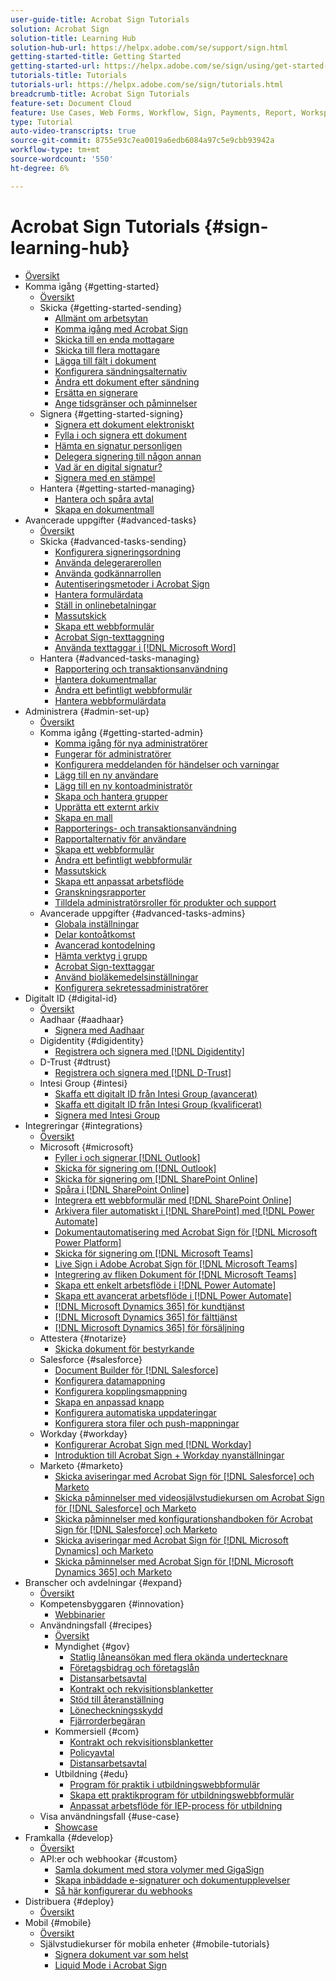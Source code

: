 ```yaml
---
user-guide-title: Acrobat Sign Tutorials
solution: Acrobat Sign
solution-title: Learning Hub
solution-hub-url: https://helpx.adobe.com/se/support/sign.html
getting-started-title: Getting Started
getting-started-url: https://helpx.adobe.com/se/sign/using/get-started-guide.html
tutorials-title: Tutorials
tutorials-url: https://helpx.adobe.com/se/sign/tutorials.html
breadcrumb-title: Acrobat Sign Tutorials
feature-set: Document Cloud
feature: Use Cases, Web Forms, Workflow, Sign, Payments, Report, Workspace, Deadline, Administration, Digital ID, Form, Integrations, Mobile, Skill Builder
type: Tutorial
auto-video-transcripts: true
source-git-commit: 8755e93c7ea0019a6edb6084a97c5e9cbb93942a
workflow-type: tm+mt
source-wordcount: '550'
ht-degree: 6%

---
```



# Acrobat Sign Tutorials {#sign-learning-hub}

+ [Översikt](overview.md)
+ Komma igång {#getting-started}
   + [Översikt](sign-beginner-tutorials/beginner-users-overview.md)
   + Skicka {#getting-started-sending}
      + [Allmänt om arbetsytan](sign-beginner-tutorials/quick-tour.md)
      + [Komma igång med Acrobat Sign](sign-beginner-tutorials/new-sender.md)
      + [Skicka till en enda mottagare](sign-beginner-tutorials/send-to-single-recipient.md)
      + [Skicka till flera mottagare](sign-beginner-tutorials/send-to-multiple-recipients.md)
      + [Lägga till fält i dokument](sign-beginner-tutorials/adding-fields.md)
      + [Konfigurera sändningsalternativ](sign-beginner-tutorials/sending-options.md)
      + [Ändra ett dokument efter sändning](sign-beginner-tutorials/modify-in-flight.md)
      + [Ersätta en signerare](sign-beginner-tutorials/replace-signer.md)
      + [Ange tidsgränser och påminnelser](sign-beginner-tutorials/set-deadlines-reminders.md)
   + Signera {#getting-started-signing}
      + [Signera ett dokument elektroniskt](sign-beginner-tutorials/electronically-sign-a-document.md)
      + [Fylla i och signera ett dokument](sign-beginner-tutorials/fill-and-sign.md)
      + [Hämta en signatur personligen](sign-beginner-tutorials/sign-in-person.md)
      + [Delegera signering till någon annan](sign-beginner-tutorials/delegate-signing.md)
      + [Vad är en digital signatur?](sign-beginner-tutorials/sign-with-a-digital-signature.md)
      + [Signera med en stämpel](sign-beginner-tutorials/sign-with-a-stamp.md)
   + Hantera {#getting-started-managing}
      + [Hantera och spåra avtal](sign-beginner-tutorials/manage-and-track.md)
      + [Skapa en dokumentmall](https://experienceleague.adobe.com/docs/document-cloud-learn/sign-learning-hub/admin-set-up/getting-started-admin/create-a-template.html?lang=sv-SE)
+ Avancerade uppgifter {#advanced-tasks}
   + [Översikt](sign-advanced-users/advanced-users-overview.md)
   + Skicka {#advanced-tasks-sending}
      + [Konfigurera signeringsordning](sign-advanced-users/setting-up-routing.md)
      + [Använda delegerarerollen](sign-advanced-users/delegate-signature.md)
      + [Använda godkännarrollen](sign-advanced-users/add-an-approver.md)
      + [Autentiseringsmetoder i Acrobat Sign](sign-advanced-users/authentication-methods.md)
      + [Hantera formulärdata](sign-advanced-users/manage-form-data.md)
      + [Ställ in onlinebetalningar](sign-advanced-users/set-up-online-payments.md)
      + [Massutskick](https://experienceleague.adobe.com/docs/document-cloud-learn/sign-learning-hub/admin-set-up/getting-started-admin/megasign.html?lang=sv-SE)
      + [Skapa ett webbformulär](https://experienceleague.adobe.com/docs/document-cloud-learn/sign-learning-hub/admin-set-up/getting-started-admin/webform.html?lang=sv-SE)
      + [Acrobat Sign-texttaggning](https://experienceleague.adobe.com/docs/document-cloud-learn/sign-learning-hub/admin-set-up/advanced-tasks-admins/adobe-sign-text-tagging.html?lang=sv-SE)
      + [Använda texttaggar i  [!DNL Microsoft Word]](sign-advanced-users/text-tagging-word.md)
   + Hantera {#advanced-tasks-managing}
      + [Rapportering och transaktionsanvändning](sign-advanced-users/creating-a-report.md)
      + [Hantera dokumentmallar](sign-advanced-users/edit-a-template.md)
      + [Ändra ett befintligt webbformulär](sign-advanced-users/modify-webform.md)
      + [Hantera webbformulärdata](sign-advanced-users/manage-webform-data.md)
+ Administrera {#admin-set-up}
   + [Översikt](admin/intro-admin-overview.md)
   + Komma igång {#getting-started-admin}
      + [Komma igång för nya administratörer](admin/get-started-admin.md)
      + [Fungerar för administratörer](admin/up-and-running-admin.md)
      + [Konfigurera meddelanden för händelser och varningar](admin/set-up-shared-events-and-alert.md)
      + [Lägg till en ny användare](admin/add-users-to-your-account.md)
      + [Lägg till en ny kontoadministratör](admin/add-admin.md)
      + [Skapa och hantera grupper](admin/create-and-manage-groups.md)
      + [Upprätta ett externt arkiv](admin/set-up-your-external-archive.md)
      + [Skapa en mall](sign-advanced-users/create-a-template.md)
      + [Rapporterings- och transaktionsanvändning](https://experienceleague.adobe.com/sv/docs/document-cloud-learn/sign-learning-hub/advanced-tasks/advanced-tasks-managing/creating-a-report)
      + [Rapportalternativ för användare](admin/report-options.md)
      + [Skapa ett webbformulär](sign-advanced-users/webform.md)
      + [Ändra ett befintligt webbformulär](https://experienceleague.adobe.com/docs/document-cloud-learn/sign-learning-hub/advanced-tasks/advanced-tasks-managing/modify-webform.html?lang=sv-SE)
      + [Massutskick](sign-advanced-users/megasign.md)
      + [Skapa ett anpassat arbetsflöde](admin/building-a-custom-workflow.md)
      + [Granskningsrapporter](admin/audit-reports.md)
      + [Tilldela administratörsroller för produkter och support](admin/promote-admin.md)
   + Avancerade uppgifter {#advanced-tasks-admins}
      + [Globala inställningar](admin/learn-about-global-settings.md)
      + [Delar kontoåtkomst](admin/share-account-access.md)
      + [Avancerad kontodelning](admin/advanced-account-sharing.md)
      + [Hämta verktyg i grupp](admin/bulk-download-tool.md)
      + [Acrobat Sign-texttaggar](sign-advanced-users/adobe-sign-text-tagging.md)
      + [Använd bioläkemedelsinställningar](admin/use-bio-pharma-settings.md)
      + [Konfigurera sekretessadministratörer](admin/privacy.md)
+ Digitalt ID {#digital-id}
   + [Översikt](digitalid/digitalid-overview.md)
   + Aadhaar {#aadhaar}
      + [Signera med Aadhaar](digitalid/aadhaar-sign.md)
   + Digidentity {#digidentity}
      + [Registrera och signera med  [!DNL Digidentity]](digitalid/digidentity-sign.md)
   + D-Trust {#dtrust}
      + [Registrera och signera med [!DNL D-Trust]](digitalid/d-trust.md)
   + Intesi Group {#intesi}
      + [Skaffa ett digitalt ID från Intesi Group (avancerat)](digitalid/intesi-advanced.md)
      + [Skaffa ett digitalt ID från Intesi Group (kvalificerat)](digitalid/intesi-qualified.md)
      + [Signera med Intesi Group](digitalid/intesi-sign.md)
+ Integreringar {#integrations}
   + [Översikt](integrations/integrations-overview.md)
   + Microsoft {#microsoft}
      + [Fyller i och signerar  [!DNL Outlook]](integrations/fill-and-sign-doc-microsoft-outlook.md)
      + [Skicka för signering om  [!DNL Outlook]](integrations/send-for-signature-with-outlook.md)
      + [Skicka för signering om  [!DNL SharePoint Online]](integrations/send-for-signature-with-sharepoint-online.md)
      + [Spåra i  [!DNL SharePoint Online]](integrations/track-an-agreement-with-sharepoint-online.md)
      + [Integrera ett webbformulär med  [!DNL SharePoint Online]](integrations/integrate-web-form-sharepoint-online.md)
      + [Arkivera filer automatiskt i  [!DNL SharePoint] med [!DNL Power Automate]](integrations/auto-archive-sharepoint-power-automate.md)
      + [Dokumentautomatisering med Acrobat Sign för  [!DNL Microsoft Power Platform]](integrations/documentautomation.md)
      + [Skicka för signering om  [!DNL Microsoft Teams]](integrations/adobe-sign-teams-mortgage.md)
      + [Live Sign i Adobe Acrobat Sign för [!DNL Microsoft Teams]](integrations/live-sign-microsoft-teams.md)
      + [Integrering av fliken Dokument för  [!DNL Microsoft Teams]](integrations/acrobat-sign-teams-documents-tab.md)
      + [Skapa ett enkelt arbetsflöde i  [!DNL Power Automate]](integrations/simple-workflow-power-automate.md)
      + [Skapa ett avancerat arbetsflöde i  [!DNL Power Automate]](integrations/advanced-workflow-power-automate.md)
      + [[!DNL Microsoft Dynamics 365] för kundtjänst](integrations/dynamics-customer-service.md)
      + [[!DNL Microsoft Dynamics 365] för fälttjänst](integrations/dynamics-field-service.md)
      + [[!DNL Microsoft Dynamics 365] för försäljning](integrations/dynamics-sales.md)
   + Attestera {#notarize}
      + [Skicka dokument för bestyrkande](integrations/send-document-notarize.md)
   + Salesforce {#salesforce}
      + [Document Builder för  [!DNL Salesforce]](integrations/create-an-agreement-template.md)
      + [Konfigurera datamappning](integrations/set-up-data-mapping.md)
      + [Konfigurera kopplingsmappning](integrations/set-up-merging-map.md)
      + [Skapa en anpassad knapp](integrations/create-a-custom-button.md)
      + [Konfigurera automatiska uppdateringar](integrations/salesforce-automatic-updates.md)
      + [Konfigurera stora filer och push-mappningar](integrations/salesforce-large-files.md)
   + Workday {#workday}
      + [Konfigurerar Acrobat Sign med  [!DNL Workday]](integrations/workday.md)
      + [Introduktion till Acrobat Sign + Workday nyanställningar](integrations/acrobat-sign-workday-onboarding.md)
   + Marketo {#marketo}
      + [Skicka aviseringar med Acrobat Sign för [!DNL Salesforce] och Marketo](integrations/marketo-salesforce-sms.md)
      + [Skicka påminnelser med videosjälvstudiekursen om Acrobat Sign för  [!DNL Salesforce]  och Marketo](integrations/marketo-salesforce-reminder-video.md)
      + [Skicka påminnelser med konfigurationshandboken för Acrobat Sign för  [!DNL Salesforce]  och Marketo](integrations/marketo-salesforce-reminder.md)
      + [Skicka aviseringar med Acrobat Sign för [!DNL Microsoft Dynamics] och Marketo](integrations/marketo-dynamics-sms.md)
      + [Skicka påminnelser med Acrobat Sign för [!DNL Microsoft Dynamics 365] och Marketo](integrations/marketo-dynamics-reminder.md)
+ Branscher och avdelningar {#expand}
   + [Översikt](sign-usecase/expand-inspire-overview.md)
   + Kompetensbyggaren {#innovation}
      + [Webbinarier](sign-usecase/innovation-series.md)
   + Användningsfall {#recipes}
      + [Översikt](sign-usecase/recipes.md)
      + Myndighet {#gov}
         + [Statlig låneansökan med flera okända undertecknare](sign-usecase/webform-multiple-signers.md)
         + [Företagsbidrag och företagslån](sign-usecase/usecasegovgrants.md)
         + [Distansarbetsavtal](sign-usecase/usecasegovtelework.md)
         + [Kontrakt och rekvisitionsblanketter](sign-usecase/usecasegovcontracts.md)
         + [Stöd till återanställning](sign-usecase/usecasegovreemployment.md)
         + [Lönecheckningsskydd](sign-usecase/usecasegovpaycheck.md)
         + [Fjärrorderbegäran](sign-usecase/usecasegovremote.md)
      + Kommersiell {#com}
         + [Kontrakt och rekvisitionsblanketter](sign-usecase/usecasecomcontracts.md)
         + [Policyavtal](sign-usecase/usecasecompolicy.md)
         + [Distansarbetsavtal](sign-usecase/usecasecomtelework.md)
      + Utbildning {#edu}
         + [Program för praktik i utbildningswebbformulär](sign-usecase/usecase-edu-intern.md)
         + [Skapa ett praktikprogram för utbildningswebbformulär](sign-usecase/usecase-edu-intern-create.md)
         + [Anpassat arbetsflöde för IEP-process för utbildning](sign-usecase/usecase-edu-iep.md)
   + Visa användningsfall {#use-case}
      + [Showcase](sign-usecase/use-case-showcase.md)
+ Framkalla {#develop}
   + [Översikt](develop/develop-overview.md)
   + API:er och webhookar {#custom}
      + [Samla dokument med stora volymer med GigaSign](develop/gigasign.md)
      + [Skapa inbäddade e-signaturer och dokumentupplevelser](develop/embeddedesignature.md)
      + [Så här konfigurerar du webhooks](develop/webhooks.md)
+ Distribuera {#deploy}
   + [Översikt](deploy-overview.md)
+ Mobil {#mobile}
   + [Översikt](mobile/mobile-overview.md)
   + Självstudiekurser för mobila enheter {#mobile-tutorials}
      + [Signera dokument var som helst](mobile/sign-mobile.md)
      + [Liquid Mode i Acrobat Sign](mobile/liquidmode.md)
